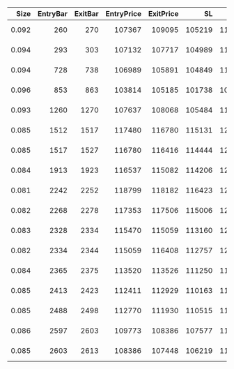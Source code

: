 |   Size |   EntryBar |   ExitBar |   EntryPrice |   ExitPrice |     SL |     TP |          PnL |   Commission |    ReturnPct | EntryTime                 | ExitTime                  | Duration        | Tag   |   Entry_λ(rsi) |   Exit_λ(rsi) |
|-------:|-----------:|----------:|-------------:|------------:|-------:|-------:|-------------:|-------------:|-------------:|:--------------------------|:--------------------------|:----------------|:------|---------------:|--------------:|
|  0.092 |        260 |       270 |       107367 |      109095 | 105219 | 112735 |  119.176     |      39.8289 |  0.0120651   | 2025-05-24 01:00:00+00:00 | 2025-05-24 11:00:00+00:00 | 0 days 10:00:00 |       |        26.3082 |       67.1578 |
|  0.094 |        293 |       303 |       107132 |      107717 | 104989 | 112488 |   14.6304    |      40.3916 |  0.00145282  | 2025-05-25 10:00:00+00:00 | 2025-05-25 20:00:00+00:00 | 0 days 10:00:00 |       |        22.0654 |       57.8316 |
|  0.094 |        728 |       738 |       106989 |      105891 | 104849 | 112338 | -143.22      |      40.0213 | -0.0142409   | 2025-06-12 13:00:00+00:00 | 2025-06-12 23:00:00+00:00 | 0 days 10:00:00 |       |        25.3694 |       25.7213 |
|  0.096 |        853 |       863 |       103814 |      105185 | 101738 | 109005 |   91.4729    |      40.1278 |  0.00917836  | 2025-06-17 18:00:00+00:00 | 2025-06-18 04:00:00+00:00 | 0 days 10:00:00 |       |        33.179  |       65.7002 |
|  0.093 |       1260 |      1270 |       107637 |      108068 | 105484 | 113019 |   -0.0483358 |      40.1211 | -4.82864e-06 | 2025-07-04 17:00:00+00:00 | 2025-07-05 03:00:00+00:00 | 0 days 10:00:00 |       |        30.8063 |       53.4811 |
|  0.085 |       1512 |      1517 |       117480 |      116780 | 115131 | 123355 |  -99.3651    |      39.8243 | -0.0099506   | 2025-07-15 05:00:00+00:00 | 2025-07-15 10:00:00+00:00 | 0 days 05:00:00 |       |        20.3951 |       26.8034 |
|  0.085 |       1517 |      1527 |       116780 |      116416 | 114444 | 122619 |  -70.5774    |      39.6433 | -0.00711014  | 2025-07-15 10:00:00+00:00 | 2025-07-15 20:00:00+00:00 | 0 days 10:00:00 |       |        26.8034 |       38.8993 |
|  0.084 |       1913 |      1923 |       116537 |      115082 | 114206 | 122364 | -161.149     |      38.9119 | -0.0164621   | 2025-07-31 22:00:00+00:00 | 2025-08-01 08:00:00+00:00 | 0 days 10:00:00 |       |        17.024  |       17.8494 |
|  0.081 |       2242 |      2252 |       118799 |      118182 | 116423 | 124739 |  -88.3712    |      38.3909 | -0.00918359  | 2025-08-14 15:00:00+00:00 | 2025-08-15 01:00:00+00:00 | 0 days 10:00:00 |       |        16.827  |       50.8073 |
|  0.082 |       2268 |      2278 |       117353 |      117506 | 115006 | 123221 |  -26.0397    |      38.5169 | -0.002706    | 2025-08-15 17:00:00+00:00 | 2025-08-16 03:00:00+00:00 | 0 days 10:00:00 |       |        32.8302 |       43.5627 |
|  0.083 |       2328 |      2334 |       115470 |      115059 | 113160 | 121243 |  -72.3757    |      38.2677 | -0.00755174  | 2025-08-18 05:00:00+00:00 | 2025-08-18 11:00:00+00:00 | 0 days 06:00:00 |       |        25.7095 |       17.9147 |
|  0.082 |       2334 |      2344 |       115059 |      116408 | 112757 | 120812 |   72.6911    |      37.9605 |  0.00770457  | 2025-08-18 11:00:00+00:00 | 2025-08-18 21:00:00+00:00 | 0 days 10:00:00 |       |        17.9147 |       66.5563 |
|  0.084 |       2365 |      2375 |       113520 |      113526 | 111250 | 119196 |  -37.6574    |      38.1437 | -0.0039491   | 2025-08-19 18:00:00+00:00 | 2025-08-20 04:00:00+00:00 | 0 days 10:00:00 |       |        17.8224 |       52.335  |
|  0.085 |       2413 |      2423 |       112411 |      112929 | 110163 | 118031 |    5.74937   |      38.3078 |  0.000601718 | 2025-08-21 18:00:00+00:00 | 2025-08-22 04:00:00+00:00 | 0 days 10:00:00 |       |        33.0189 |       50.7477 |
|  0.085 |       2488 |      2498 |       112770 |      111930 | 110515 | 118409 | -109.643     |      38.199  | -0.0114385   | 2025-08-24 21:00:00+00:00 | 2025-08-25 07:00:00+00:00 | 0 days 10:00:00 |       |        25.9904 |       21.8015 |
|  0.086 |       2597 |      2603 |       109773 |      108386 | 107577 | 115261 | -156.761     |      37.5233 | -0.0166052   | 2025-08-29 10:00:00+00:00 | 2025-08-29 16:00:00+00:00 | 0 days 06:00:00 |       |        24.7461 |       31.3335 |
|  0.085 |       2603 |      2613 |       108386 |      107448 | 106219 | 113806 | -116.444     |      36.6918 | -0.0126393   | 2025-08-29 16:00:00+00:00 | 2025-08-30 02:00:00+00:00 | 0 days 10:00:00 |       |        31.3335 |       35.1713 |